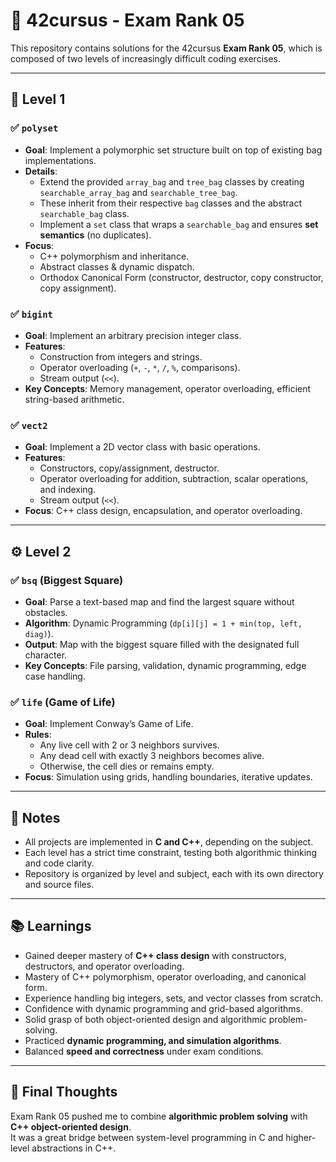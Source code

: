 # 🧠 42cursus - Exam Rank 05

This repository contains solutions for the 42cursus **Exam Rank 05**, which is composed of two levels of increasingly difficult coding exercises.

---

## 🧩 Level 1

### ✅ `polyset`
- **Goal**: Implement a polymorphic set structure built on top of existing bag implementations.  
- **Details**:
  - Extend the provided `array_bag` and `tree_bag` classes by creating `searchable_array_bag` and `searchable_tree_bag`.  
  - These inherit from their respective `bag` classes and the abstract `searchable_bag` class.  
  - Implement a `set` class that wraps a `searchable_bag` and ensures **set semantics** (no duplicates).  
- **Focus**:  
  - C++ polymorphism and inheritance.  
  - Abstract classes & dynamic dispatch.  
  - Orthodox Canonical Form (constructor, destructor, copy constructor, copy assignment).  


### ✅ `bigint`
- **Goal**: Implement an arbitrary precision integer class.
- **Features**:
  - Construction from integers and strings.
  - Operator overloading (`+`, `-`, `*`, `/`, `%`, comparisons).
  - Stream output (`<<`).
- **Key Concepts**: Memory management, operator overloading, efficient string-based arithmetic.

### ✅ `vect2`
- **Goal**: Implement a 2D vector class with basic operations.
- **Features**:
  - Constructors, copy/assignment, destructor.
  - Operator overloading for addition, subtraction, scalar operations, and indexing.
  - Stream output (`<<`).
- **Focus**: C++ class design, encapsulation, and operator overloading.

---

## ⚙️ Level 2

### ✅ `bsq` (Biggest Square)
- **Goal**: Parse a text-based map and find the largest square without obstacles.
- **Algorithm**: Dynamic Programming (`dp[i][j] = 1 + min(top, left, diag)`).
- **Output**: Map with the biggest square filled with the designated full character.
- **Key Concepts**: File parsing, validation, dynamic programming, edge case handling.

### ✅ `life` (Game of Life)
- **Goal**: Implement Conway’s Game of Life.
- **Rules**:
  - Any live cell with 2 or 3 neighbors survives.
  - Any dead cell with exactly 3 neighbors becomes alive.
  - Otherwise, the cell dies or remains empty.
- **Focus**: Simulation using grids, handling boundaries, iterative updates.

---

## 📌 Notes

- All projects are implemented in **C and C++**, depending on the subject.
- Each level has a strict time constraint, testing both algorithmic thinking and code clarity.
- Repository is organized by level and subject, each with its own directory and source files.

---

## 📚 Learnings

- Gained deeper mastery of **C++ class design** with constructors, destructors, and operator overloading.
- Mastery of C++ polymorphism, operator overloading, and canonical form.
- Experience handling big integers, sets, and vector classes from scratch.
- Confidence with dynamic programming and grid-based algorithms.
- Solid grasp of both object-oriented design and algorithmic problem-solving.
- Practiced **dynamic programming, and simulation algorithms**.
- Balanced **speed and correctness** under exam conditions.

---

## 🏁 Final Thoughts

Exam Rank 05 pushed me to combine **algorithmic problem solving** with **C++ object-oriented design**.  
It was a great bridge between system-level programming in C and higher-level abstractions in C++.
